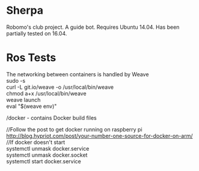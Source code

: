 # Sherpa
Robomo's club project. A guide bot.
Requires Ubuntu 14.04. Has been partially tested on 16.04.

# Ros Tests

The networking between containers is handled by Weave<br>
sudo -s<br>
curl -L git.io/weave -o /usr/local/bin/weave<br>
chmod a+x /usr/local/bin/weave<br>
weave launch<br>
eval "$(weave env)"<br>


/docker - contains Docker build files

//Follow the post to get docker running on raspberry pi<br>
http://blog.hypriot.com/post/your-number-one-source-for-docker-on-arm/<br>
//If docker doesn't start<br>
systemctl unmask docker.service<br>
systemctl unmask docker.socket<br>
systemctl start docker.service<br>
